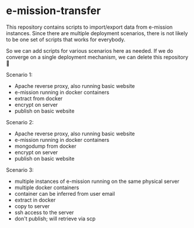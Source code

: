 # e-mission-transfer
This repository contains scripts to import/export data from e-mission
instances. Since there are multiple deployment scenarios, there is not likely
to be one set of scripts that works for everybody.

So we can add scripts for various scenarios here as needed. If we do converge
on a single deployment mechanism, we can delete this repository 🙂

Scenario 1:
  - Apache reverse proxy, also running basic website
  - e-mission running in docker containers
  - extract from docker
  - encrypt on server
  - publish on basic website

Scenario 2:
  - Apache reverse proxy, also running basic website
  - e-mission running in docker containers
  - mongodump from docker
  - encrypt on server
  - publish on basic website

Scenario 3:
  - multiple instances of e-mission running on the same physical server
  - multiple docker containers
  - container can be inferred from user email
  - extract in docker
  - copy to server
  - ssh access to the server
  - don't publish; will retrieve via scp
